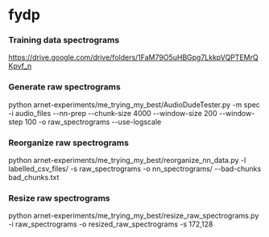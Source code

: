# fydp

### Training data spectrograms

https://drive.google.com/drive/folders/1FaM79O5uHBGpg7LkkpVQPTEMrQKpvf_n

### Generate raw spectrograms

python arnet-experiments/me_trying_my_best/AudioDudeTester.py -m spec -i audio_files --nn-prep --chunk-size 4000 --window-size 200 --window-step 100 -o raw_spectrograms --use-logscale

### Reorganize raw spectrograms

python arnet-experiments/me_trying_my_best/reorganize_nn_data.py -l labelled_csv_files/ -s raw_spectrograms -o nn_spectrograms/ --bad-chunks bad_chunks.txt

### Resize raw spectrograms

python arnet-experiments/me_trying_my_best/resize_raw_spectrograms.py -i raw_spectrograms -o resized_raw_spectrograms -s 172,128
